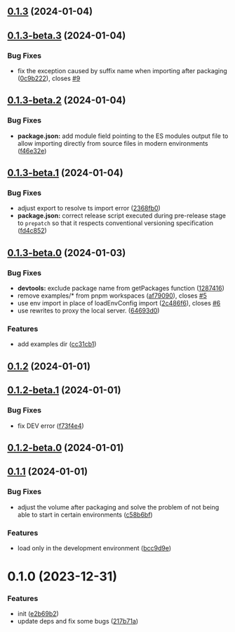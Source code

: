 

## [0.1.3](https://github.com/xinyao27/next-devtools/compare/v0.1.3-beta.3...v0.1.3) (2024-01-04)

## [0.1.3-beta.3](https://github.com/xinyao27/next-devtools/compare/v0.1.3-beta.2...v0.1.3-beta.3) (2024-01-04)


### Bug Fixes

* fix the exception caused by suffix name when importing after packaging ([0c9b222](https://github.com/xinyao27/next-devtools/commit/0c9b222016730dc704d6382d49b31f09de22d95b)), closes [#9](https://github.com/xinyao27/next-devtools/issues/9)

## [0.1.3-beta.2](https://github.com/xinyao27/next-devtools/compare/v0.1.3-beta.1...v0.1.3-beta.2) (2024-01-04)


### Bug Fixes

* **package.json:** add module field pointing to the ES modules output file to allow importing directly from source files in modern environments ([f46e32e](https://github.com/xinyao27/next-devtools/commit/f46e32ee8e513ee40e708e309824b01c8493d293))

## [0.1.3-beta.1](https://github.com/xinyao27/next-devtools/compare/v0.1.3-beta.0...v0.1.3-beta.1) (2024-01-04)


### Bug Fixes

* adjust export to resolve ts import error ([2368fb0](https://github.com/xinyao27/next-devtools/commit/2368fb03b037f629ec16e300ec0054ca5f350921))
* **package.json:** correct release script executed during pre-release stage to `prepatch`  so that it respects conventional versioning specification ([fd4c852](https://github.com/xinyao27/next-devtools/commit/fd4c85238fa2832d237c425937840837a1617a29))

## [0.1.3-beta.0](https://github.com/xinyao27/next-devtools/compare/v0.1.2...v0.1.3-beta.0) (2024-01-03)


### Bug Fixes

* **devtools:** exclude package name from getPackages function ([1287416](https://github.com/xinyao27/next-devtools/commit/1287416dad7b8a1adb7589329f9f4e2c95fa034c))
* remove examples/* from pnpm workspaces ([af79090](https://github.com/xinyao27/next-devtools/commit/af79090b262186161266deab4a72e1d42c0225fa)), closes [#5](https://github.com/xinyao27/next-devtools/issues/5)
* use env import in place of loadEnvConfig import ([2c486f6](https://github.com/xinyao27/next-devtools/commit/2c486f61285d96e7b4d3b7c3e8d92a6333be00a7)), closes [#6](https://github.com/xinyao27/next-devtools/issues/6)
* use rewrites to proxy the local server. ([64693d0](https://github.com/xinyao27/next-devtools/commit/64693d01464a77b3e54d0423a9cbd1dc63f40ce6))


### Features

* add examples dir ([cc31cb1](https://github.com/xinyao27/next-devtools/commit/cc31cb1e833e7fedc2e7c3fde06b4027bb4953a8))

## [0.1.2](https://github.com/xinyao27/next-devtools/compare/v0.1.2-beta.1...v0.1.2) (2024-01-01)

## [0.1.2-beta.1](https://github.com/xinyao27/next-devtools/compare/v0.1.2-beta.0...v0.1.2-beta.1) (2024-01-01)


### Bug Fixes

* fix DEV error ([f73f4e4](https://github.com/xinyao27/next-devtools/commit/f73f4e4b3d879ade81bedfa04cb9f58b2692616a))

## [0.1.2-beta.0](https://github.com/xinyao27/next-devtools/compare/v0.1.1...v0.1.2-beta.0) (2024-01-01)

## [0.1.1](https://github.com/xinyao27/next-devtools/compare/v0.1.0...v0.1.1) (2024-01-01)


### Bug Fixes

* adjust the volume after packaging and solve the problem of not being able to start in certain environments ([c58b6bf](https://github.com/xinyao27/next-devtools/commit/c58b6bf4504d837e692944882d9fb8fc1dd111a7))


### Features

* load only in the development environment ([bcc9d9e](https://github.com/xinyao27/next-devtools/commit/bcc9d9e36fc2a05cb85998cd9c62b1cea572a5cb))

# 0.1.0 (2023-12-31)


### Features

* init ([e2b69b2](https://github.com/xinyao27/next-devtools/commit/e2b69b2a8bc6bde56869a7de363de15a48a97db8))
* update deps and fix some bugs ([217b71a](https://github.com/xinyao27/next-devtools/commit/217b71a2d2ee46e1500f0abe92cfa741fe5d8185))
